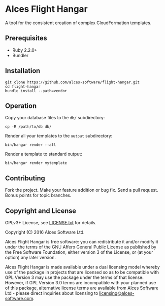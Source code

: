 # Alces Flight Hangar

A tool for the consistent creation of complex CloudFormation templates.

## Prerequisites

 * Ruby 2.2.0+
 * Bundler

## Installation

```
git clone https://github.com/alces-software/flight-hangar.git
cd flight-hangar
bundle install --path=vendor
```

## Operation

Copy your database files to the `db/` subdirectory:

```
cp -R /path/to/db db/
```

Render all your templates to the `output` subdirectory:

```
bin/hangar render --all
```

Render a template to standard output:

```
bin/hangar render mytemplate
```

## Contributing

Fork the project. Make your feature addition or bug fix. Send a pull request. Bonus points for topic branches.

## Copyright and License

GPLv3+ License, see [LICENSE.txt](LICENSE.txt) for details.

Copyright (C) 2016 Alces Software Ltd.

Alces Flight Hangar is free software: you can redistribute it and/or modify it under the terms of the GNU Affero General Public License as published by the Free Software Foundation, either version 3 of the License, or (at your option) any later version.

Alces Flight Hangar is made available under a dual licensing model whereby use of the package in projects that are licensed so as to be compatible with GPL Version 3 may use the package under the terms of that license. However, if GPL Version 3.0 terms are incompatible with your planned use of this package, alternative license terms are available from Alces Software Ltd - please direct inquiries about licensing to [licensing@alces-software.com](mailto:licensing@alces-software.com).
